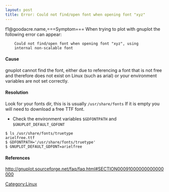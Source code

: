 ```yaml
---
layout: post 
title: Error: Could not find/open font when opening font "xyz"
---
```


f1\@goodacre.name,===Symptom=== When trying to plot with gnuplot the
following error can appear:

        Could not find/open font when opening font "xyz", using
        internal non-scalable font

#### Cause

gnuplot cannot find the font, either due to referencing a font that is
not free and therefore does not exist on Linux (such as arial) or your
environment variables are not set correctly.

#### Resolution

Look for your fonts dir, this is is usually `/usr/share/fonts` If it is
empty you will need to download a free TTF font.

-   Check the environment variables `$GDFONTPATH` and
    `$GNUPLOT_DEFAULT_GDFONT`

<!-- -->

    $ ls /usr/share/fonts/truetype
    arielfree.ttf
    $ GDFONTPATH='/usr/share/fonts/truetype'
    $ GNUPLOT_DEFAULT_GDFONT=arielfree

#### References

<http://gnuplot.sourceforge.net/faq/faq.html#SECTION00091000000000000000>

[Category:Linux](Category:Linux "wikilink")
